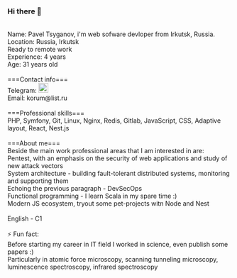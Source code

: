 ### Hi there 👋
<br />
Name: Pavel Tsyganov, i'm web sofware devloper from Irkutsk, Russia.
<br />
Location: Russia, Irkutsk
<br />
Ready to remote work
<br />
Experience: 4 years
<br />
Age: 31 years old
<br />
<br />
===Contact info===
<br />
Telegram: 
<a href="https://t.me/panda_irk">
  <img alt="Pavel Tsyganov Telegram" width="22px" src="https://cdn.jsdelivr.net/npm/simple-icons@v3/icons/telegram.svg" />
</a>
<br />
Email: korum@list.ru
<br />
<br />
===Professional skills===
<br />
PHP, Symfony, Git, Linux, Nginx, Redis, Gitlab, JavaScript, CSS, Adaptive layout, React, Nest.js
<br />
<br />
===About me===
<br />
Beside the main work professional areas that I am interested in are: 
<br />
Pentest, with an emphasis on the security of web applications and study of new attack vectors
<br />
System architecture - building fault-tolerant distributed systems, monitoring and supporting them
<br />
Echoing the previous paragraph - DevSecOps
<br />
Functional programming - I learn Scala in my spare time :)
<br />
Modern JS ecosystem, tryout some pet-projects witn Node and Nest
<br />
<br />
English - C1
<br />
<br />
⚡ Fun fact:
<br />
Before starting my career in IT field I worked in science, even publish some papers :)
<br />
Particularly in atomic force microscopy, scanning tunneling microscopy, luminescence spectroscopy, infrared spectroscopy 

<!--
**drLao/drLao** is a ✨ _special_ ✨ repository because its `README.md` (this file) appears on your GitHub profile.

Here are some ideas to get you started:

- 🔭 I’m currently working on ...
- 🌱 I’m currently learning ...
- 👯 I’m looking to collaborate on ...
- 🤔 I’m looking for help with ...
- 💬 Ask me about ...
- 📫 How to reach me: ...
- 😄 Pronouns: ...
- ⚡ Fun fact: ...
-->
